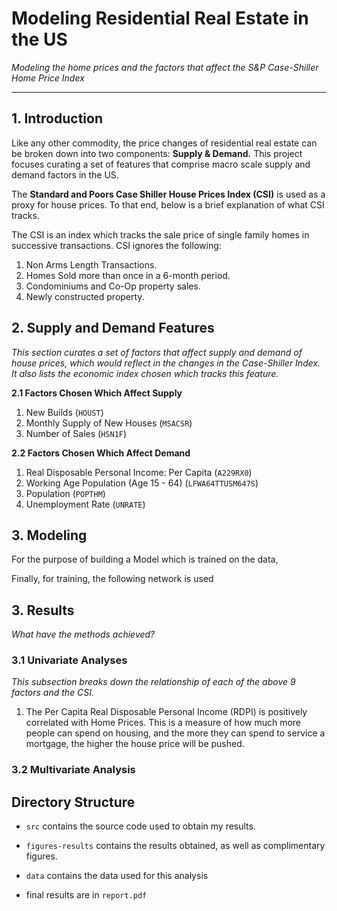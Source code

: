 # **Modeling Residential Real Estate in the US**
_Modeling the home prices and the factors that affect the S&P Case-Shiller Home Price Index_ 
*****
## **1. Introduction**
Like any other commodity, the price changes of residential real estate can be broken down into two components: **Supply & Demand.** This project focuses curating a set of features that comprise macro scale supply and demand factors in the US.  

The **Standard and Poors Case Shiller House Prices Index (CSI)** is used as a proxy for house prices. To that end, below is a brief explanation of what CSI tracks.

The CSI is an index which tracks the sale price of single family homes in successive transactions. 
CSI ignores the following:

1. Non Arms Length Transactions.
2. Homes Sold more than once in a 6-month period. 
3. Condominiums and Co-Op property sales. 
4. Newly constructed property.

  
## **2. Supply and Demand Features**
_This section curates a set of factors that affect supply and demand of house prices, which would reflect in the changes in the Case-Shiller Index. It also lists the economic index chosen which tracks this feature._

**2.1   Factors Chosen Which Affect Supply**

1.  New Builds (`HOUST`)
2.  Monthly Supply of New Houses (`MSACSR`)
4.  Number of Sales (`HSN1F`)


**2.2   Factors Chosen Which Affect Demand**

1.  Real Disposable Personal Income: Per Capita (`A229RX0`)
2. Working Age Population (Age 15 - 64) (`LFWA64TTUSM647S`)
3. Population (`POPTHM`) 
4. Unemployment Rate (`UNRATE`)
   
## **3. Modeling**
For the purpose of building a Model which is trained on the data, 


Finally, for training, the following network is used


## **3. Results**
_What have the methods achieved?_

### **3.1 Univariate Analyses**
_This subsection breaks down the relationship of each of the above 9 factors and the CSI._
1. The Per Capita Real Disposable Personal Income (RDPI) is positively correlated with Home Prices. This is a measure of how much more people can spend on housing, and the more they can spend to service a mortgage, the higher the house price will be pushed. 
 
### **3.2 Multivariate Analysis**

## **Directory Structure**

* `src` contains the source code used to obtain my results.

* `figures-results` contains the results obtained, as well as complimentary figures.

* `data` contains the data used for this analysis

* final results are in `report.pdf`